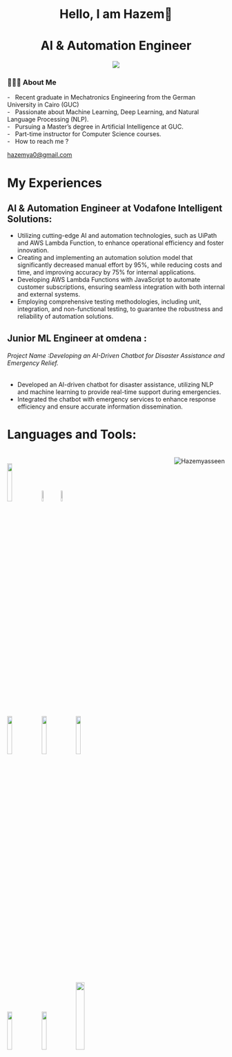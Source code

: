 
<h1 align = center > Hello, I am Hazem👋 </h1>
<h1 align = center > AI & Automation Engineer </h1>

  <p align="center">
    <a href="https://www.linkedin.com/in/hazem-yasseen"><img src="https://img.shields.io/badge/linkedin-%230177B5?style=flat&logo=linkedin&logoColor=white"/></a>
  <p/>
  

<p>
  <h3> 👨🏻‍💻 About Me </h3>
  - &nbsp; Recent graduate in Mechatronics Engineering from the German University in Cairo (GUC) </br>
  - &nbsp; Passionate about Machine Learning, Deep Learning, and Natural Language Processing (NLP).</br>
  - &nbsp; Pursuing a Master’s degree in Artificial Intelligence at GUC. </br>
  - &nbsp; Part-time instructor for Computer Science courses.</br>
  - &nbsp; How to reach me ?</br>
           <p><a href="mailto:hazemya0@gmail.com">hazemya0@gmail.com</a></p>
</p>

# My Experiences
## AI & Automation Engineer at Vodafone Intelligent Solutions:
* Utilizing cutting-edge AI and automation technologies, such as UiPath and AWS Lambda Function, to enhance operational efficiency and foster innovation.
* Creating and implementing an automation solution model that significantly decreased manual effort by 95%, while reducing costs and time, and improving accuracy by 75% for internal applications.
* Developing AWS Lambda Functions with JavaScript to automate customer subscriptions, ensuring seamless integration with both internal and external systems.
* Employing comprehensive testing methodologies, including unit, integration, and non-functional testing, to guarantee the robustness and reliability of automation solutions.

## Junior ML Engineer at omdena :
###### Project Name :Developing an AI-Driven Chatbot for Disaster Assistance and Emergency Relief.
* Developed an AI-driven chatbot for disaster assistance, utilizing NLP and machine learning to provide real-time support during emergencies.
* Integrated the chatbot with emergency services to enhance response efficiency and ensure accurate information dissemination.

# Languages and Tools:
<br/>
  <div align="right"><img align="right" src="https://github-readme-stats.vercel.app/api/top-langs?username=Hazemyasseen&show_icons=true&locale=en&layout=compact&theme=algolia" alt="Hazemyasseen" /></div>
 
 <code><img width="15%" src="https://www.vectorlogo.zone/logos/python/python-ar21.svg"></code>
 <code><img width="8%"  src="https://cdn.worldvectorlogo.com/logos/c.svg"></code>
 <code><img width="8%"  src="https://cdn.svgporn.com/logos/c.svg"></code>
 <br />
 <code><img width="15%" src="https://www.vectorlogo.zone/logos/java/java-ar21.svg"></code>
 <code><img width="15%" src="https://www.vectorlogo.zone/logos/javascript/javascript-ar21.svg"></code>
 <code><img width="15%" src="https://www.vectorlogo.zone/logos/git-scm/git-scm-ar21.svg"></code>

 <br />
 <code><img width="15%"  src="https://upload.wikimedia.org/wikipedia/commons/thumb/a/ab/TensorFlow_logo.svg/1024px-TensorFlow_logo.svg.png"></code>
 <code><img width="15%" src="https://cdn.botpenguin.com/assets/website/1700940849777_e0b2d37510.webp"></code>
 <code><img width="20%" src="https://upload.wikimedia.org/wikipedia/en/thumb/4/45/Hugging_Face_logo.svg/1920px-Hugging_Face_logo.svg.png"></code>


